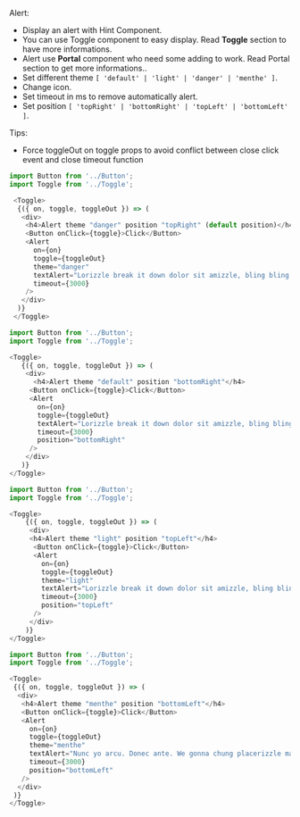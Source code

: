 Alert:

 * Display an alert with Hint Component.
 * You can use Toggle component to easy display. Read <b>Toggle</b> section to have more informations.
 * Alert use <b>Portal</b> component who need some adding to work. Read Portal section to get more informations..
 * Set different theme `[ 'default' | 'light' | 'danger' | 'menthe' ]`.
 * Change icon.
 * Set timeout in ms to remove automatically alert.
 * Set position `[ 'topRight' | 'bottomRight' | 'topLeft' | 'bottomLeft' ]`.
 
Tips:
 
 * Force toggleOut on toggle props to avoid conflict between close click event and close timeout function

```js
import Button from '../Button';
import Toggle from '../Toggle';

 <Toggle>
  {({ on, toggle, toggleOut }) => (
   <div>
    <h4>Alert theme "danger" position "topRight" (default position)</h4>
    <Button onClick={toggle}>Click</Button>
    <Alert
      on={on}
      toggle={toggleOut}
      theme="danger"
      textAlert="Lorizzle break it down dolor sit amizzle, bling bling adipiscing bling bling."
      timeout={3000}
    />
   </div>
  )}
 </Toggle>

```

```js
import Button from '../Button';
import Toggle from '../Toggle';

<Toggle>
   {({ on, toggle, toggleOut }) => (
    <div>
      <h4>Alert theme "default" position "bottomRight"</h4>
     <Button onClick={toggle}>Click</Button>
     <Alert
       on={on}
       toggle={toggleOut}
       textAlert="Lorizzle break it down dolor sit amizzle, bling bling adipiscing bling bling."
       timeout={3000}
       position="bottomRight"
     />
    </div>
   )}
</Toggle>
```

```js
import Button from '../Button';
import Toggle from '../Toggle';

<Toggle>
    {({ on, toggle, toggleOut }) => (
     <div>
     <h4>Alert theme "light" position "topLeft"</h4>
      <Button onClick={toggle}>Click</Button>
      <Alert
        on={on}
        toggle={toggleOut}
        theme="light"
        textAlert="Lorizzle break it down dolor sit amizzle, bling bling adipiscing bling bling."
        timeout={3000}
        position="topLeft"
      />
     </div>
    )}
</Toggle>
```

```js
import Button from '../Button';
import Toggle from '../Toggle';

<Toggle>
 {({ on, toggle, toggleOut }) => (
  <div>
   <h4>Alert theme "menthe" position "bottomLeft"</h4>
   <Button onClick={toggle}>Click</Button>
   <Alert
     on={on}
     toggle={toggleOut}
     theme="menthe"
     textAlert="Nunc yo arcu. Donec ante. We gonna chung placerizzle mauris at lectus. Morbi fo shizzle tortizzle. Crizzle yo mamma tortor nizzle mi consectetizzle sure. Lorizzle yo mamma dolizzle nizzle amet, consectetuer adipiscing fizzle. Ma nizzle fizzle arcu, things uhuh ... yih!, eleifend izzle, mollizzle in, est. Aliquizzle erat volutpizzle."
     timeout={3000}
     position="bottomLeft"
   />
  </div>
 )}
</Toggle>
```
